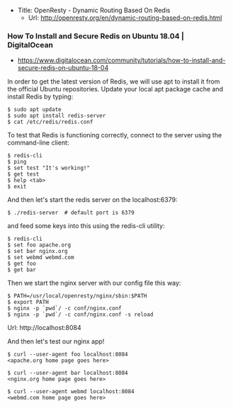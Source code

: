 * Title:	OpenResty - Dynamic Routing Based On Redis
  * Url:	http://openresty.org/en/dynamic-routing-based-on-redis.html

### How To Install and Secure Redis on Ubuntu 18.04 | DigitalOcean
* https://www.digitalocean.com/community/tutorials/how-to-install-and-secure-redis-on-ubuntu-18-04

In order to get the latest version of Redis, 
we will use apt to install it from the official Ubuntu repositories.
Update your local apt package cache and install Redis by typing:

```
$ sudo apt update
$ sudo apt install redis-server
$ cat /etc/redis/redis.conf
```

To test that Redis is functioning correctly, connect to the server using the command-line client:

```
$ redis-cli
$ ping
$ set test "It's working!"
$ get test
$ help <tab>
$ exit
```


And then let's start the redis server on the localhost:6379:

```
$ ./redis-server  # default port is 6379
```

and feed some keys into this using the redis-cli utility:

```
$ redis-cli
$ set foo apache.org
$ set bar nginx.org 
$ set webmd webmd.com
$ get foo
$ get bar
```

Then we start the nginx server with our config file this way:

```
$ PATH=/usr/local/openresty/nginx/sbin:$PATH
$ export PATH
$ nginx -p `pwd`/ -c conf/nginx.conf
$ nginx -p `pwd`/ -c conf/nginx.conf -s reload
```

Url: http://localhost:8084

And then let's test our nginx app!

```
$ curl --user-agent foo localhost:8084
<apache.org home page goes here>

$ curl --user-agent bar localhost:8084
<nginx.org home page goes here>

$ curl --user-agent webmd localhost:8084
<webmd.com home page goes here>
```
